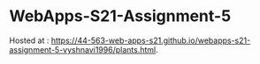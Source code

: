 # WebApps-S21-Assignment-5
Hosted at : https://44-563-web-apps-s21.github.io/webapps-s21-assignment-5-vyshnavi1996/plants.html.